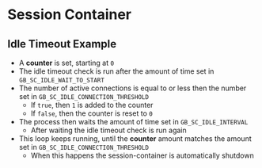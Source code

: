 # Session Container


## Idle Timeout Example

* A **counter** is set, starting at `0`
* The idle timeout check is run after the amount of time set in `GB_SC_IDLE_WAIT_TO_START`
* The number of active connections is equal to or less then the number set in `GB_SC_IDLE_CONNECTION_THRESHOLD`
  * If `true`, then `1` is added to the counter 
  * If `false`, then the counter is reset to `0`
* The process then waits the amount of time set in `GB_SC_IDLE_INTERVAL`
  * After waiting the idle timeout check is run again
* This loop keeps running, until the **counter** amount matches the amount set in `GB_SC_IDLE_CONNECTION_THRESHOLD`
  * When this happens the session-container is automatically shutdown